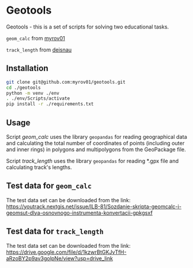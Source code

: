 # Geotools

Geotools - this is a set of scripts for solving two educational tasks.

`geom_calc` from [myrov01](https://github.com/myrov01)

`track_length` from [deisnau](https://github.com/deisnau)

## Installation

```bash
git clone git@github.com:myrov01/geotools.git
cd ./geotools
python -m venv ./env
. ./env/Scripts/activate
pip install -r ./requirements.txt
```

## Usage

Script *geom_calc* uses the library `geopandas` for reading geographical data and calculating the total number of coordinates of points (including outer and inner rings) in polygons and multipolygons from the GeoPackage file.

Script *track_length* uses the library `geopandas` for reading *.gpx file and calculating track's lengths.

<!-- кажется, то, что в этом разделе нужно под первый заголовок, а здесь описать что принимается на входе, что получается на выходе -->

## Test data for `geom_calc`

The test data set can be downloaded from the link: https://youtrack.nextgis.net/issue/ILB-81/Sozdanie-skripta-geomcalc-i-geomsut-dlya-osnovnogo-instrumenta-konvertacii-gpkgsxf

## Test data for `track_length`

The test data set can be downloaded from the link: https://drive.google.com/file/d/1kzwrBtGKJvTfH-aRzoBY2p9av3golpNe/view?usp=drive_link 